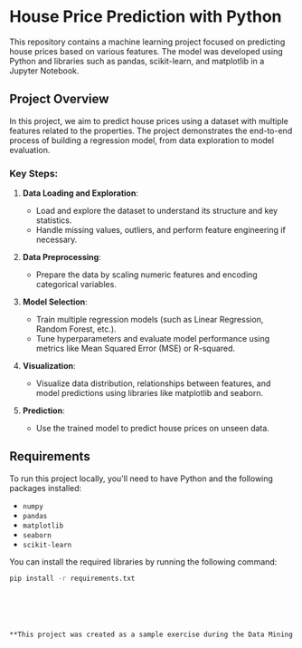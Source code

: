 # House Price Prediction with Python

This repository contains a machine learning project focused on predicting house prices based on various features. The model was developed using Python and libraries such as pandas, scikit-learn, and matplotlib in a Jupyter Notebook.



## Project Overview

In this project, we aim to predict house prices using a dataset with multiple features related to the properties. The project demonstrates the end-to-end process of building a regression model, from data exploration to model evaluation.

### Key Steps:

1. **Data Loading and Exploration**:
    - Load and explore the dataset to understand its structure and key statistics.
    - Handle missing values, outliers, and perform feature engineering if necessary.
  
2. **Data Preprocessing**:
    - Prepare the data by scaling numeric features and encoding categorical variables.
  
3. **Model Selection**:
    - Train multiple regression models (such as Linear Regression, Random Forest, etc.).
    - Tune hyperparameters and evaluate model performance using metrics like Mean Squared Error (MSE) or R-squared.

4. **Visualization**:
    - Visualize data distribution, relationships between features, and model predictions using libraries like matplotlib and seaborn.

5. **Prediction**:
    - Use the trained model to predict house prices on unseen data.

## Requirements

To run this project locally, you'll need to have Python and the following packages installed:

- `numpy`
- `pandas`
- `matplotlib`
- `seaborn`
- `scikit-learn`

You can install the required libraries by running the following command:

```bash
pip install -r requirements.txt






**This project was created as a sample exercise during the Data Mining course in my undergraduate Computer Engineering program**
